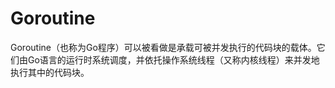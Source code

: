 # Goroutine

Goroutine（也称为Go程序）可以被看做是承载可被并发执行的代码块的载体。它们由Go语言的运行时系统调度，并依托操作系统线程（又称内核线程）来并发地执行其中的代码块。



















